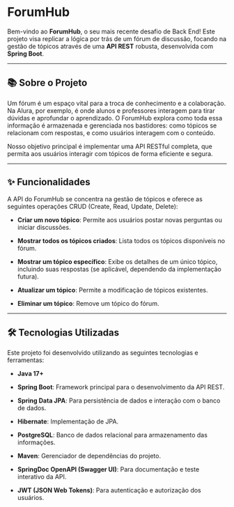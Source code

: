 # ForumHub

Bem-vindo ao **ForumHub**, o seu mais recente desafio de Back End! Este projeto visa replicar a lógica por trás de um fórum de discussão, focando na gestão de tópicos através de uma **API REST** robusta, desenvolvida com **Spring Boot**.

---

## 📚 Sobre o Projeto

Um fórum é um espaço vital para a troca de conhecimento e a colaboração. Na Alura, por exemplo, é onde alunos e professores interagem para tirar dúvidas e aprofundar o aprendizado. O ForumHub explora como toda essa informação é armazenada e gerenciada nos bastidores: como tópicos se relacionam com respostas, e como usuários interagem com o conteúdo.

Nosso objetivo principal é implementar uma API RESTful completa, que permita aos usuários interagir com tópicos de forma eficiente e segura.

---

## ✨ Funcionalidades

A API do ForumHub se concentra na gestão de tópicos e oferece as seguintes operações CRUD (Create, Read, Update, Delete):

* **Criar um novo tópico**: Permite aos usuários postar novas perguntas ou iniciar discussões.

* **Mostrar todos os tópicos criados**: Lista todos os tópicos disponíveis no fórum.

* **Mostrar um tópico específico**: Exibe os detalhes de um único tópico, incluindo suas respostas (se aplicável, dependendo da implementação futura).

* **Atualizar um tópico**: Permite a modificação de tópicos existentes.

* **Eliminar um tópico**: Remove um tópico do fórum.

---

## 🛠️ Tecnologias Utilizadas

Este projeto foi desenvolvido utilizando as seguintes tecnologias e ferramentas:

* **Java 17+**

* **Spring Boot**: Framework principal para o desenvolvimento da API REST.

* **Spring Data JPA**: Para persistência de dados e interação com o banco de dados.

* **Hibernate**: Implementação de JPA.

* **PostgreSQL**: Banco de dados relacional para armazenamento das informações.

* **Maven**: Gerenciador de dependências do projeto.

* **SpringDoc OpenAPI (Swagger UI)**: Para documentação e teste interativo da API.

* **JWT (JSON Web Tokens)**: Para autenticação e autorização dos usuários.

